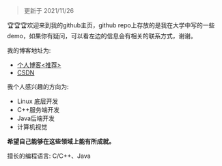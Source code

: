 > 更新于 2021/11/26

:trophy::trophy::trophy:欢迎来到我的github主页，github repo上存放的是我在大学中写的一些demo，如果你有疑问，可以看左边的信息会有相关的联系方式，谢谢。

我的博客地址为: 
- [个人博客<推荐>](https://blog.dreamforme.top/) 
- [CSDN](https://blog.csdn.net/weixin_42792088)

我个人感兴趣的方向为: 
- Linux 底层开发
- C++服务端开发
- Java后端开发
- 计算机视觉

**希望自己能够在这些领域上能有所成就。**

擅长的编程语言: C/C++、Java


